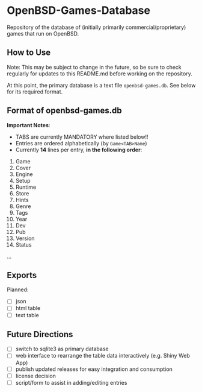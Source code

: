 # OpenBSD-Games-Database

Repository of the database of (initially primarily commercial/proprietary) games that run on OpenBSD.

## How to Use

Note: This may be subject to change in the future, so be sure to check regularly for updates to this README.md before working on the repository.

At this point, the primary database is a text file `openbsd-games.db`. See below for its required format.

## Format of openbsd-games.db

**Important Notes**:

* TABS are currently MANDATORY where listed below!!
* Entries are ordered alphabetically (by `Game<TAB>Name`)
* Currently **14** lines per entry, **in the following order**:
1. Game
2. Cover
3. Engine
4. Setup
5. Runtime
6. Store
7. Hints
8. Genre
9. Tags
10. Year
11. Dev
12. Pub
13. Version
14. Status

...

## Exports

Planned:
- [ ] json
- [ ] html table
- [ ] text table

## Future Directions

- [ ] switch to sqlite3 as primary database
- [ ] web interface to rearrange the table data interactively (e.g. Shiny Web App)
- [ ] publish updated releases for easy integration and consumption
- [ ] license decision
- [ ] script/form to assist in adding/editing entries
